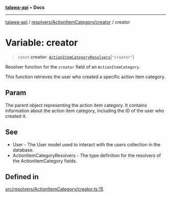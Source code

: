 [**talawa-api**](../../../../README.md) • **Docs**

***

[talawa-api](../../../../modules.md) / [resolvers/ActionItemCategory/creator](../README.md) / creator

# Variable: creator

> `const` **creator**: [`ActionItemCategoryResolvers`](../../../../types/generatedGraphQLTypes/type-aliases/ActionItemCategoryResolvers.md)\[`"creator"`\]

Resolver function for the `creator` field of an `ActionItemCategory`.

This function retrieves the user who created a specific action item category.

## Param

The parent object representing the action item category. It contains information about the action item category, including the ID of the user who created it.

## See

 - User - The User model used to interact with the users collection in the database.
 - ActionItemCategoryResolvers - The type definition for the resolvers of the ActionItemCategory fields.

## Defined in

[src/resolvers/ActionItemCategory/creator.ts:15](https://github.com/PalisadoesFoundation/talawa-api/blob/fe65d855b3d1e3e4af621340e7e8bfa0325634c1/src/resolvers/ActionItemCategory/creator.ts#L15)
